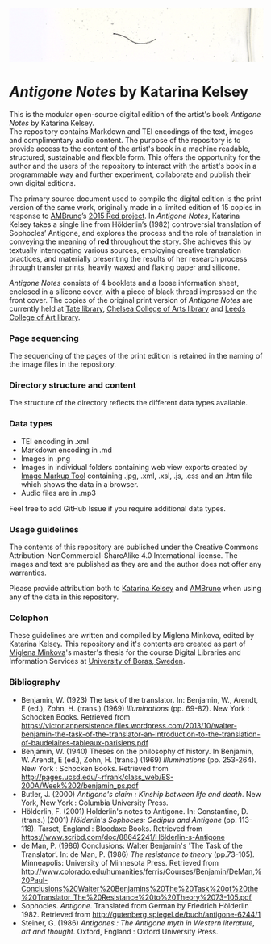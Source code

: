 ![Antigone Notes cover fragment](https://github.com/KatarinaKelsey/Antigone_Notes/blob/master/images/cover-fragment-1-img.png)
# *Antigone Notes* by Katarina Kelsey


This is the modular open-source digital edition of the artist's book *Antigone Notes* by Katarina Kelsey.  
The repository contains Markdown and TEI encodings of the text, images and complimentary audio content.
The purpose of the repository is to provide access to the content of the artist's book in a machine readable, structured, sustainable and flexible form.
This offers the opportunity for the author and the users of the repository to interact with the artist's book in a programmable way and further experiment, collaborate and publish their own digital editions.
 
The primary source document used to compile the digital edition is the print version of the same work, originally made in a limited edition of 15 copies in response to [AMBruno](http://www.ambruno.co.uk/)’s [2015 Red project](http://www.ambruno.co.uk/red.html).
In *Antigone Notes*, Katarina Kelsey takes a single line from Hölderlin’s (1982) controversial translation of Sophocles’ Antigone, and explores the process and the role of translation in conveying the meaning of **red** throughout the story. 
She achieves this by textually interrogating various sources, employing creative translation practices, and materially presenting the results of her research process through transfer prints, heavily waxed and flaking paper and silicone. 

*Antigone Notes* consists of 4 booklets and a loose information sheet, enclosed in a silicone cover, with a piece of black thread impressed on the front cover.
The copies of the original print version of *Antigone Notes* are currently held at [Tate library](http://library.tate.org.uk/uhtbin/cgisirsi/?ps=9ytSNCC4uz/LIBRARY/216580006/9), [Chelsea College of Arts library](https://libsearch.arts.ac.uk/cgi-bin/koha/opac-detail.pl?biblionumber=354922&query_desc=keyword(s)%3A%20katarina%20kelsey) and [Leeds College of Art library](https://library.leeds-art.ac.uk/liberty/opac/search.do?queryTerm=katarina%20kelsey&mode=BASIC&operator=AND&includeNonPhysicalItems=true&title=Title%20...%20enter%20here&publicationYear=Year%20From&yearTo=Year%20To&catalogAuthors=Author%20...%20enter%20here&mainSubject=Subject%20...%20enter%20here&publisher=Publisher%20...%20enter%20here&series=Series%20...%20enter%20here&limit=All&branch=All&resourceCollection=All&modeRadio=KEYWORD&activeMenuItem=false).

### Page sequencing

The sequencing of the pages of the print edition is retained in the naming of the image files in the repository.

### Directory structure and content

The structure of the directory reflects the different data types available.

### Data types

* TEI encoding in .xml
* Markdown encoding in .md
* Images in .png
* Images in individual folders containing web view exports created by [Image Markup Tool](http://hcmc.uvic.ca/~mholmes/image_markup/index.php) containing .jpg, .xml, .xsl, .js, .css and an .htm file which shows the data in a browser. 
* Audio files are in .mp3

Feel free to add GitHub Issue if you require additional data types.

### Usage guidelines

The contents of this repository are published under the Creative Commons Attribution-NonCommercial-ShareAlike 4.0 International license. The images and text are published as they are and the author does not offer any warranties.

Please provide attribution both to [Katarina Kelsey](https://www.katarinakelsey.co.uk) and [AMBruno](http://www.ambruno.co.uk/) when using any of the data in this repository.

### Colophon
These guidelines are written and compiled by Miglena Minkova, edited by Katarina Kelsey.
This repository and it's contents are created as part of [Miglena Minkova](http://miglenaminkova.com/)'s master's thesis for the course Digital Libraries and Information Services at [University of Boras, Sweden](http://www.hb.se/en/).

### Bibliography

* Benjamin, W. (1923) The task of the translator. In: Benjamin, W., Arendt, E (ed.), Zohn, H. (trans.) (1969) *Illuminations* (pp. 69-82). New York : Schocken Books. Retrieved from https://victorianpersistence.files.wordpress.com/2013/10/walter-benjamin-the-task-of-the-translator-an-introduction-to-the-translation-of-baudelaires-tableaux-parisiens.pdf
* Benjamin, W. (1940) Theses on the philosophy of history. In Benjamin, W. Arendt, E (ed.), Zohn, H. (trans.) (1969) *Illuminations* (pp. 253-264). New York : Schocken Books.  Retrieved from http://pages.ucsd.edu/~rfrank/class_web/ES-200A/Week%202/benjamin_ps.pdf
* Butler, J. (2000) *Antigone's claim : Kinship between life and death*. New York, New York : Columbia University Press.
* Hölderlin, F. (2001) Holderlin's notes to Antigone. In: Constantine, D. (trans.) (2001) *Hölderlin's Sophocles: Oedipus and Antigone* (pp. 113-118). Tarset, England : Bloodaxe Books. Retrieved from https://www.scribd.com/doc/88642241/Hölderlin-s-Antigone
* de Man, P. (1986) Conclusions: Walter Benjamin's 'The Task of the Translator’. In: de Man, P. (1986) *The resistance to theory* (pp.73-105). Minneapolis: University of Minnesota Press. Retrieved from http://www.colorado.edu/humanities/ferris/Courses/Benjamin/DeMan,%20Paul-Conclusions%20Walter%20Benjamins%20The%20Task%20of%20the%20Translator_The%20Resistance%20to%20Theory%2073-105.pdf
* Sophocles. *Antigone*. Translated from German by Friedrich Hölderlin 1982. Retrieved from http://gutenberg.spiegel.de/buch/antigone-6244/1
* Steiner, G. (1986) *Antigones : The Antigone myth in Western literature, art and thought*. Oxford, England : Oxford University Press.